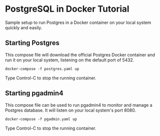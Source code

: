# PostgreSQL in Docker Tutorial
Sample setup to run Postgres in a Docker container on your local system
quickly and easily.

## Starting Postgres
This compose file will download the official Postgres Docker container and run
it on your local system, listening on the default port of 5432.

```shell
docker-compose -f postgres.yaml up
```
Type Control-C to stop the running container.

## Starting pgadmin4
This compose file can be used to run pgadmin4 to monitor and manage a
Postgres database. It will listen on your local system's port 8080.

```shell
docker-compose -f pgadmin.yaml up
```
Type Control-C to stop the running container.
